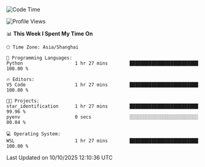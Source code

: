 <!--START_SECTION:waka-->
![Code Time](http://img.shields.io/badge/Code%20Time-3%2C134%20hrs%2014%20mins-blue)

![Profile Views](http://img.shields.io/badge/Profile%20Views-0-blue)

📊 **This Week I Spent My Time On** 

```text
🕑︎ Time Zone: Asia/Shanghai

💬 Programming Languages: 
Python                   1 hr 27 mins        █████████████████████████   100.00 % 

🔥 Editors: 
VS Code                  1 hr 27 mins        █████████████████████████   100.00 % 

🐱‍💻 Projects: 
star_identification      1 hr 27 mins        █████████████████████████   99.96 % 
pyenv                    0 secs              ░░░░░░░░░░░░░░░░░░░░░░░░░   00.04 % 

💻 Operating System: 
WSL                      1 hr 27 mins        █████████████████████████   100.00 % 
```


 Last Updated on 10/10/2025 12:10:36 UTC
<!--END_SECTION:waka-->